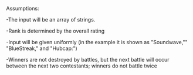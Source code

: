 Assumptions:

-The input will be an array of strings.

-Rank is determined by the overall rating

-Input will be given uniformly (in the example it is shown as "Soundwave,"" "BlueStreak," and "Hubcap:")

-Winners are not destroyed by battles, but the next battle will occur between the next two contestants; winners do not battle twice